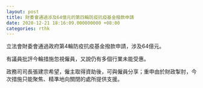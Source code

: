 ```yaml
---
layout: post
title: 財委會通過涉及64億元的第四輪防疫抗疫基金撥款申請
date: 2020-12-21 18:16:09.000000000 +08:00
categories: rthk
---
```


立法會財委會通過政府第4輪防疫抗疫基金撥款申請，涉及64億元。

有議員批評今輪措施忽視僱員，又說仍有多個行業未能受惠。

政務司司長張建宗希望，僱主取得資助後，可與僱員分享；重申由於財政掣肘，今次措施只能聚焦、精準地向關閉的處所提供支援。
